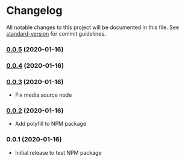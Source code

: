 # Changelog

All notable changes to this project will be documented in this file. See [standard-version](https://github.com/conventional-changelog/standard-version) for commit guidelines.

### [0.0.5](https://github.com/waterplea/ng-web-audio/compare/v0.0.4...v0.0.5) (2020-01-16)

### [0.0.4](https://github.com/waterplea/ng-web-audio/compare/v0.0.3...v0.0.4) (2020-01-16)

### [0.0.3](https://github.com/waterplea/ng-web-audio/compare/v0.0.2...v0.0.3) (2020-01-16)

-   Fix media source node

### [0.0.2](https://github.com/waterplea/ng-web-audio/compare/v0.0.1...v0.0.2) (2020-01-16)

-   Add polyfill to NPM package

### 0.0.1 (2020-01-16)

-   Initial release to test NPM package
